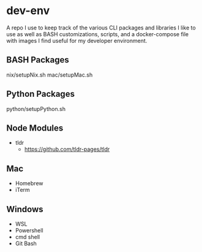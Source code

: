 # dev-env
A repo I use to keep track of the various CLI packages and libraries I like to use as well as BASH customizations, scripts, and a docker-compose file with images I find useful for my developer environment.

## BASH Packages
nix/setupNix.sh
mac/setupMac.sh

## Python Packages
python/setupPython.sh

## Node Modules
- tldr
	- https://github.com/tldr-pages/tldr

## Mac
- Homebrew
- iTerm

## Windows
- WSL
- Powershell
- cmd shell
- Git Bash